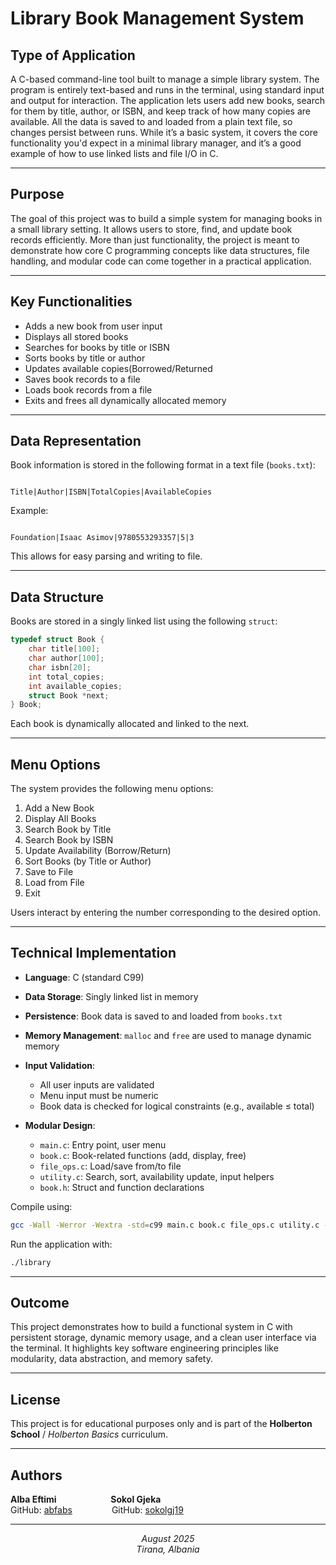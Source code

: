 # Library Book Management System

## Type of Application

A C-based command-line tool built to manage a simple library system. The program is entirely text-based and runs in the terminal, using standard input and output for interaction. The application lets users add new books, search for them by title, author, or ISBN, and keep track of how many copies are available. All the data is saved to and loaded from a plain text file, so changes persist between runs. While it’s a basic system, it covers the core functionality you'd expect in a minimal library manager, and it’s a good example of how to use linked lists and file I/O in C.

---

## Purpose

The goal of this project was to build a simple system for managing books in a small library setting. It allows users to store, find, and update book records efficiently. More than just functionality, the project is meant to demonstrate how core C programming concepts like data structures, file handling, and modular code can come together in a practical application.

---

## Key Functionalities

- Adds a new book from user input
- Displays all stored books
- Searches for books by title or ISBN
- Sorts books by title or author
- Updates available copies(Borrowed/Returned
- Saves book records to a file
- Loads book records from a file
- Exits and frees all dynamically allocated memory

---

## Data Representation

Book information is stored in the following format in a text file (`books.txt`):

```

Title|Author|ISBN|TotalCopies|AvailableCopies

```

Example:
```

Foundation|Isaac Asimov|9780553293357|5|3

````

This allows for easy parsing and writing to file.

---

## Data Structure

Books are stored in a singly linked list using the following `struct`:

```c
typedef struct Book {
    char title[100];
    char author[100];
    char isbn[20];
    int total_copies;
    int available_copies;
    struct Book *next;
} Book;
````

Each book is dynamically allocated and linked to the next.

---

## Menu Options

The system provides the following menu options:

1. Add a New Book
2. Display All Books
3. Search Book by Title
4. Search Book by ISBN
5. Update Availability (Borrow/Return)
6. Sort Books (by Title or Author)
7. Save to File
8. Load from File
9. Exit

Users interact by entering the number corresponding to the desired option.

---

## Technical Implementation

* **Language**: C (standard C99)
* **Data Storage**: Singly linked list in memory
* **Persistence**: Book data is saved to and loaded from `books.txt`
* **Memory Management**: `malloc` and `free` are used to manage dynamic memory
* **Input Validation**:

  * All user inputs are validated
  * Menu input must be numeric
  * Book data is checked for logical constraints (e.g., available ≤ total)
* **Modular Design**:

  * `main.c`: Entry point, user menu
  * `book.c`: Book-related functions (add, display, free)
  * `file_ops.c`: Load/save from/to file
  * `utility.c`: Search, sort, availability update, input helpers
  * `book.h`: Struct and function declarations

Compile using:

```bash
gcc -Wall -Werror -Wextra -std=c99 main.c book.c file_ops.c utility.c -o library
```

Run the application with:

```bash
./library
```

---

## Outcome

This project demonstrates how to build a functional system in C with persistent storage, dynamic memory usage, and a clean user interface via the terminal. It highlights key software engineering principles like modularity, data abstraction, and memory safety.

---

## License

This project is for educational purposes only and is part of the **Holberton School** / *Holberton Basics* curriculum.

---

## Authors

<strong>Alba Eftimi</strong> &nbsp;&nbsp;&nbsp;&nbsp;&nbsp;&nbsp;&nbsp;&nbsp;&nbsp;&nbsp;&nbsp;&nbsp;&nbsp;&nbsp;&nbsp;&nbsp;&nbsp;&nbsp;&nbsp;&nbsp; <strong>Sokol Gjeka</strong>  
GitHub: <a href="https://github.com/abfabs">abfabs</a> &nbsp;&nbsp;&nbsp;&nbsp;&nbsp;&nbsp;&nbsp;&nbsp;&nbsp;&nbsp;&nbsp;&nbsp;&nbsp;&nbsp;&nbsp;GitHub: <a href="https://github.com/sokolgj19">sokolgj19</a>

---

<p align="center">
  <em>August 2025</em><br>
  <em>Tirana, Albania</em>
</p>

```
